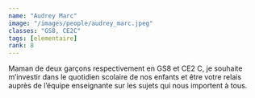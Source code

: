 ```yaml
---
name: "Audrey Marc"
image: "/images/people/audrey_marc.jpeg"
classes: "GS8, CE2C"
tags: [elementaire]
rank: 8
---
```


Maman de deux garçons respectivement en GS8 et CE2 C, je souhaite m’investir dans le quotidien scolaire de nos enfants et être votre relais auprès de l’équipe enseignante sur les sujets qui nous importent à tous.
